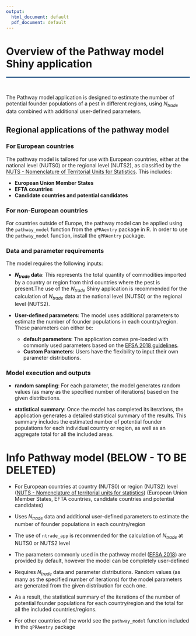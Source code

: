 ```yaml
---
output:
  html_document: default
  pdf_document: default
---
```


# Overview of the Pathway model Shiny application

<hr style="border:1px solid #1E68BA">
<br>

The Pathway model application is designed to estimate the number of potential founder populations of a pest in different regions, using $N_{trade}$ data combined with additional user-defined parameters.


## Regional applications of the pathway model

### For European countries

The pathway model is tailored for use with European countries, either at the national level (NUTS0) or the regional level (NUTS2), as classified by the [NUTS - Nomenclature of Territorial Units for Statistics](https://ec.europa.eu/eurostat/web/nuts). This includes:

- **European Union Member States**
- **EFTA countries**
- **Candidate countries and potential candidates**

### For non-European countries
For countries outside of Europe, the pathway model can be applied using the `pathway_model` function from the `qPRAentry` package in R. In order to use the `pathway_model` function, install the `qPRAentry` package.


### Data and parameter requirements

The model requires the following inputs:

- **$N_{trade}$ data**: This represents the total quantity of commodities imported by a country or region from third countries where the pest is present.The use of the $N_{trade}$ Shiny application is recommended for the calculation of $N_{trade}$ data at the national level (NUTS0) or the regional level (NUTS2).

- **User-defined parameters**: The model uses additional parameters to estimate the number of founder populations in each country/region. These parameters can either be:
  - **default parameters**: The application comes pre-loaded with commonly used parameters based on the [EFSA 2018 guidelines](https://doi.org/10.2903/j.efsa.2018.5350).
  - **Custom Parameters**: Users have the flexibility to input their own parameter distributions.


### Model execution and outputs

- **random sampling**: For each parameter, the model generates random values (as many as the specified number of iterations) based on the given distributions. 

- **statistical summary**: Once the model has completed its iterations, the application generates a detailed statistical summary of the results. This summary includes the estimated number of potential founder populations for each individual country or region, as well as an aggregate total for all the included areas.




Info Pathway model (BELOW - TO BE DELETED)
=======================

* For European countries at country (NUTS0) or region (NUTS2) level 
([NUTS - Nomenclature of territorial units for statistics](https://ec.europa.eu/eurostat/web/nuts))
(European Union Member States, EFTA countries, candidate countries and potential candidates)
* Uses $N_{trade}$ data and additional user-defined parameters to estimate the number 
of founder populations in each country/region
* The use of `ntrade_app` is recommended for the calculation of $N_{trade}$ at NUTS0 or NUTS2 level
* The parameters commonly used in the pathway model ([EFSA 2018](https://doi.org/10.2903/j.efsa.2018.5350)) 
are provided by default, however the model can be completely user-defined
* Requires $N_{trade}$ data and parameter distributions. Random values (as many as the 
specified number of iterations) for the model parameters are generated from the given 
distribution for each one.
* As a result, the statistical summary of the iterations of the number of potential 
founder populations for each country/region and the total for all the included countries/regions.

* For other countries of the world see the `pathway_model` function included in the 
`qPRAentry` package
